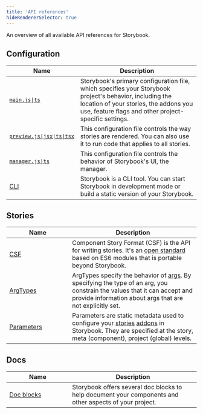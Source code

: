 ```yaml
---
title: 'API references'
hideRendererSelector: true
---
```


<!--
  We intentionally do not use markdown tables here because the required formatting (one row per line)
  makes it very difficult to read, particularly when comparing changes.
  Also, using HTML directly allows us to apply a consistent width to the first column.
  However, this means the links won't work when viewing in GitHub. :(
-->

An overview of all available API references for Storybook.

## Configuration

<table>
  <thead>
    <tr>
      <th scope="col" width="33%">Name</th>
      <th scope="col">Description</th>
    </tr>
  </thead>
  <tbody>
    <tr>
      <td><a href="../api/main-config"><code>main.js|ts</code></a></td>
      <td>
        Storybook's primary configuration file, which specifies your Storybook project's behavior,
        including the location of your stories, the addons you use, feature flags and other
        project-specific settings.
      </td>
    </tr>
    <tr>
      <td><a href="../configure/#configure-story-rendering"><code>preview.js|jsx|ts|tsx</code></a></td>
      <td>
        This configuration file controls the way stories are rendered. You can also use it to run
        code that applies to all stories.
      </td>
    </tr>
    <tr>
      <td><a href="../configure/#configure-storybooks-ui"><code>manager.js|ts</code></a></td>
      <td>
        This configuration file controls the behavior of Storybook's UI, the manager.
      </td>
    </tr>
    <tr>
      <td><a href="../api/cli-options">CLI</a></td>
      <td>
        Storybook is a CLI tool. You can start Storybook in development mode or build a static
        version of your Storybook.
      </td>
    </tr>
  </tbody>
</table>

## Stories

<table>
  <thead>
    <tr>
      <th scope="col" width="33%">Name</th>
      <th scope="col">Description</th>
    </tr>
  </thead>
  <tbody>
    <tr>
      <td><a href="../api/csf">CSF</a></td>
      <td>
        Component Story Format (CSF) is the API for writing stories. It's an
        <a href="https://github.com/ComponentDriven/csf">open standard</a> based on ES6 modules that
        is portable beyond Storybook.
      </td>
    </tr>
    <tr>
      <td><a href="../api/arg-types">ArgTypes</a></td>
      <td>
        ArgTypes specify the behavior of <a href="../writing-stories/args">args</a>. By specifying
        the type of an arg, you constrain the values that it can accept and provide information
        about args that are not explicitly set.
      </td>
    </tr>
    <tr>
      <td><a href="../api/parameters">Parameters</a></td>
      <td>
        Parameters are static metadata used to configure your <a href="../get-started/whats-a-story.md">stories</a> <a href="../addons/introduction.md">addons</a> in Storybook. They are specified at the story, meta (component), project (global) levels.
      </td>
    </tr>
  </tbody>
</table>

## Docs

<table>
  <thead>
    <tr>
      <th scope="col" width="33%">Name</th>
      <th scope="col">Description</th>
    </tr>
  </thead>
  <tbody>
    <tr>
      <td><a href="../writing-docs/doc-blocks/#available-blocks">Doc blocks</a></td>
      <td>
        Storybook offers several doc blocks to help document your components and other aspects of
        your project.
      </td>
    </tr>
  </tbody>
</table>
